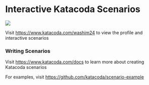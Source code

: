 # Interactive Katacoda Scenarios

[![](http://shields.katacoda.com/katacoda/washim24/count.svg)](https://www.katacoda.com/washim24 "Get your profile on Katacoda.com")

Visit https://www.katacoda.com/washim24 to view the profile and interactive scenarios

### Writing Scenarios
Visit https://www.katacoda.com/docs to learn more about creating Katacoda scenarios

For examples, visit https://github.com/katacoda/scenario-example
